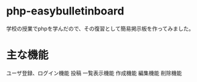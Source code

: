 # php-easybulletinboard
学校の授業でphpを学んだので、その復習として簡易掲示板を作ってみました。

# 主な機能

ユーザ登録、ログイン機能
投稿
 一覧表示機能
 作成機能
 編集機能
 削除機能


